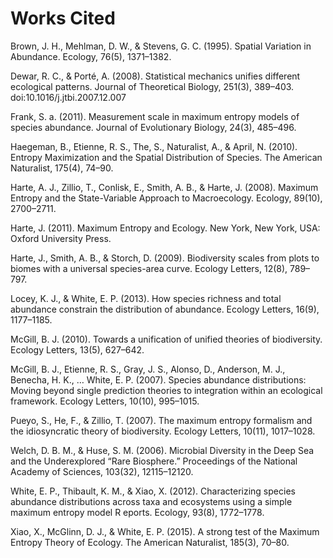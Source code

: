 # Works Cited

Brown, J. H., Mehlman, D. W., & Stevens, G. C. (1995). Spatial Variation in Abundance. Ecology, 76(5), 1371–1382. 

Dewar, R. C., & Porté, A. (2008). Statistical mechanics unifies different ecological patterns. Journal of Theoretical Biology, 251(3), 389–403. doi:10.1016/j.jtbi.2007.12.007

Frank, S. a. (2011). Measurement scale in maximum entropy models of species abundance. Journal of Evolutionary Biology, 24(3), 485–496. 

Haegeman, B., Etienne, R. S., The, S., Naturalist, A., & April, N. (2010). Entropy Maximization and the Spatial Distribution of Species. The American Naturalist, 175(4), 74–90. 

Harte, A. J., Zillio, T., Conlisk, E., Smith, A. B., & Harte, J. (2008). Maximum Entropy and the State-Variable Approach to Macroecology. Ecology, 89(10), 2700–2711.

Harte, J. (2011). Maximum Entropy and Ecology. New York, New York, USA: Oxford University Press.

Harte, J., Smith, A. B., & Storch, D. (2009). Biodiversity scales from plots to biomes with a universal species-area curve. Ecology Letters, 12(8), 789–797. 

Locey, K. J., & White, E. P. (2013). How species richness and total abundance constrain the distribution of abundance. Ecology Letters, 16(9), 1177–1185. 

McGill, B. J. (2010). Towards a unification of unified theories of biodiversity. Ecology Letters, 13(5), 627–642. 

McGill, B. J., Etienne, R. S., Gray, J. S., Alonso, D., Anderson, M. J., Benecha, H. K., … White, E. P. (2007). Species abundance distributions: Moving beyond single prediction theories to integration within an ecological framework. Ecology Letters, 10(10), 995–1015. 

Pueyo, S., He, F., & Zillio, T. (2007). The maximum entropy formalism and the idiosyncratic theory of biodiversity. Ecology Letters, 10(11), 1017–1028. 

Welch, D. B. M., & Huse, S. M. (2006). Microbial Diversity in the Deep Sea and the Underexplored “Rare Biosphere.” Proceedings of the National Academy of Sciences, 103(32), 12115–12120.

White, E. P., Thibault, K. M., & Xiao, X. (2012). Characterizing species abundance distributions across taxa and ecosystems using a simple maximum entropy model R eports. Ecology, 93(8), 1772–1778.

Xiao, X., McGlinn, D. J., & White, E. P. (2015). A strong test of the Maximum Entropy Theory of Ecology. The American Naturalist, 185(3), 70–80. 